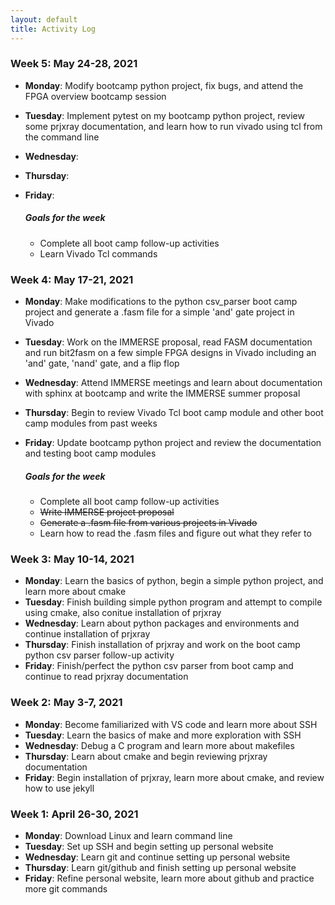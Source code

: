 ```yaml
---
layout: default
title: Activity Log
---
```


### **Week 5: May 24-28, 2021**

* **Monday**: Modify bootcamp python project, fix bugs, and attend the FPGA overview bootcamp session 
* **Tuesday**: Implement pytest on my bootcamp python project, review some prjxray documentation, and learn how to run vivado using tcl from the command line
* **Wednesday**: 
* **Thursday**:
* **Friday**: 

  ##### **Goals for the week**
    * Complete all boot camp follow-up activities
    * Learn Vivado Tcl commands

### **Week 4: May 17-21, 2021**

* **Monday**: Make modifications to the python csv_parser boot camp project and generate a .fasm file for a simple 'and' gate project in Vivado
* **Tuesday**: Work on the IMMERSE proposal, read FASM documentation and run bit2fasm on a few simple FPGA designs in Vivado including an 'and' gate, 'nand' gate, and a flip flop 
* **Wednesday**: Attend IMMERSE meetings and learn about documentation with sphinx at bootcamp and write the IMMERSE summer proposal 
* **Thursday**: Begin to review Vivado Tcl boot camp module and other boot camp modules from past weeks
* **Friday**: Update bootcamp python project and review the documentation and testing boot camp modules

  ##### **Goals for the week**
    * Complete all boot camp follow-up activities
    * ~~Write IMMERSE project proposal~~ 
    * ~~Generate a .fasm file from various projects in Vivado~~
    * Learn how to read the .fasm files and figure out what they refer to

### Week 3: May 10-14, 2021

* **Monday**: Learn the basics of python, begin a simple python project, and learn more about cmake
* **Tuesday**: Finish building simple python program and attempt to compile using cmake, also conitue installation of prjxray
* **Wednesday**: Learn about python packages and environments and continue installation of prjxray
* **Thursday**: Finish installation of prjxray and work on the boot camp python csv parser follow-up activity
* **Friday**: Finish/perfect the python csv parser from boot camp and continue to read prjxray documentation 

### Week 2: May 3-7, 2021

* **Monday**: Become familiarized with VS code and learn more about SSH
* **Tuesday**: Learn the basics of make and more exploration with SSH
* **Wednesday**: Debug a C program and learn more about makefiles
* **Thursday**: Learn about cmake and begin reviewing prjxray documentation
* **Friday**: Begin installation of prjxray, learn more about cmake, and review how to use jekyll

### Week 1: April 26-30, 2021

* **Monday**: Download Linux and learn command line
* **Tuesday**: Set up SSH and begin setting up personal website
* **Wednesday**: Learn git and continue setting up personal website 
* **Thursday**: Learn git/github and finish setting up personal website 
* **Friday**: Refine personal website, learn more about github and practice more git commands